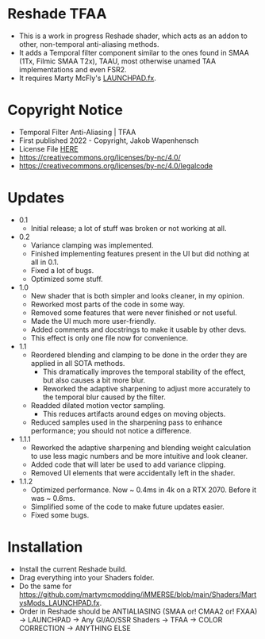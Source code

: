 # Reshade TFAA
- This is a work in progress Reshade shader, which acts as an addon to other, non-temporal anti-aliasing methods.
- It adds a Temporal filter component similar to the ones found in SMAA (1Tx, Filmic SMAA T2x), TAAU, most otherwise unamed TAA implementations and even FSR2. 
- It requires Marty McFly's [LAUNCHPAD.fx](https://github.com/martymcmodding/iMMERSE/blob/main/Shaders/MartysMods_LAUNCHPAD.fx).

# Copyright Notice
 - Temporal Filter Anti-Aliasing | TFAA
 - First published 2022 - Copyright, Jakob Wapenhensch
 - License File [HERE](LICENSE)
 - https://creativecommons.org/licenses/by-nc/4.0/
 - https://creativecommons.org/licenses/by-nc/4.0/legalcode
  
# Updates
- 0.1 
  - Initial release; a lot of stuff was broken or not working at all.
- 0.2 
  - Variance clamping was implemented.
  - Finished implementing features present in the UI but did nothing at all in 0.1.
  - Fixed a lot of bugs.
  - Optimized some stuff.
- 1.0
  - New shader that is both simpler and looks cleaner, in my opinion.
  - Reworked most parts of the code in some way.
  - Removed some features that were never finished or not useful.
  - Made the UI much more user-friendly.
  - Added comments and docstrings to make it usable by other devs.
  - This effect is only one file now for convenience.
- 1.1
  - Reordered blending and clamping to be done in the order they are applied in all SOTA methods.
    - This dramatically improves the temporal stability of the effect, but also causes a bit more blur.
    - Reworked the adaptive sharpening to adjust more accurately to the temporal blur caused by the filter.
  - Readded dilated motion vector sampling.
    - This reduces artifacts around edges on moving objects.
  - Reduced samples used in the sharpening pass to enhance performance; you should not notice a difference.
- 1.1.1
  - Reworked the adaptive sharpening and blending weight calculation to use less magic numbers and be more intuitive and look cleaner.
  - Added code that will later be used to add variance clipping.
  - Removed UI elements that were accidentally left in the shader.
- 1.1.2
  - Optimized performance. Now ~ 0.4ms in 4k on a RTX 2070. Before it was ~ 0.6ms.
  - Simplified some of the code to make future updates easier.
  - Fixed some bugs.


# Installation
- Install the current Reshade build.
- Drag everything into your Shaders folder.
- Do the same for https://github.com/martymcmodding/iMMERSE/blob/main/Shaders/MartysMods_LAUNCHPAD.fx.
- Order in Reshade should be ANTIALIASING (SMAA or! CMAA2 or! FXAA) -> LAUNCHPAD -> Any GI/AO/SSR Shaders -> TFAA -> COLOR CORRECTION -> ANYTHING ELSE

